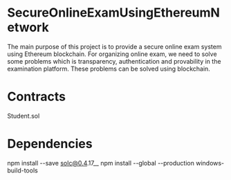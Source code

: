 # SecureOnlineExamUsingEthereumNetwork
The main purpose of this project is to provide a secure online exam system using Ethereum blockchain.  For organizing online exam, we need to solve some problems which is transparency, authentication and provability in the examination platform. These problems can be solved using blockchain.



# Contracts 
Student.sol 


# Dependencies
npm install --save solc@0.4.17__
npm install --global --production windows-build-tools
